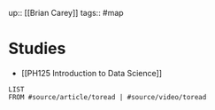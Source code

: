 up:: [[Brian Carey]]
tags:: #map

# Studies

- [[PH125 Introduction to Data Science]]

```dataview
LIST
FROM #source/article/toread | #source/video/toread
```
